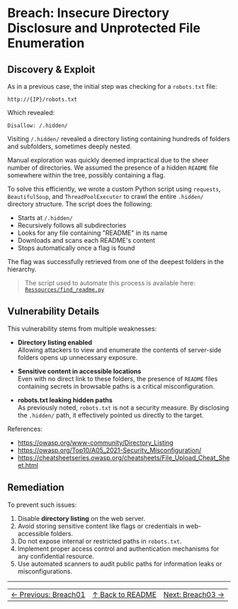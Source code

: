 # Breach: Insecure Directory Disclosure and Unprotected File Enumeration

## Discovery & Exploit

As in a previous case, the initial step was checking for a `robots.txt` file:

```
http://{IP}/robots.txt
```

Which revealed:

```
Disallow: /.hidden/
```

Visiting `/.hidden/` revealed a directory listing containing hundreds of folders and subfolders, sometimes deeply nested.

Manual exploration was quickly deemed impractical due to the sheer number of directories. We assumed the presence of a hidden `README` file somewhere within the tree, possibly containing a flag.

To solve this efficiently, we wrote a custom Python script using `requests`, `BeautifulSoup`, and `ThreadPoolExecutor` to crawl the entire `.hidden/` directory structure. The script does the following:

- Starts at `/.hidden/`
- Recursively follows all subdirectories
- Looks for any file containing "README" in its name
- Downloads and scans each README's content
- Stops automatically once a flag is found

The flag was successfully retrieved from one of the deepest folders in the hierarchy.

> The script used to automate this process is available here:  
> [`Ressources/find_readme.py`](./find_readme.py)


## Vulnerability Details

This vulnerability stems from multiple weaknesses:

- **Directory listing enabled**  
  Allowing attackers to view and enumerate the contents of server-side folders opens up unnecessary exposure.

- **Sensitive content in accessible locations**  
  Even with no direct link to these folders, the presence of `README` files containing secrets in browsable paths is a critical misconfiguration.

- **robots.txt leaking hidden paths**  
  As previously noted, `robots.txt` is not a security measure. By disclosing the `.hidden/` path, it effectively pointed us directly to the target.

References:

- https://owasp.org/www-community/Directory_Listing
- https://owasp.org/Top10/A05_2021-Security_Misconfiguration/
- https://cheatsheetseries.owasp.org/cheatsheets/File_Upload_Cheat_Sheet.html

## Remediation

To prevent such issues:

1. Disable **directory listing** on the web server.
2. Avoid storing sensitive content like flags or credentials in web-accessible folders.
3. Do not expose internal or restricted paths in `robots.txt`.
4. Implement proper access control and authentication mechanisms for any confidential resource.
5. Use automated scanners to audit public paths for information leaks or misconfigurations.

---

<table width="100%">
  <tr>
    <td align="left"><a href="../Breach01_*/Ressources/writeup.md">← Previous: Breach01</a></td>
    <td align="center"><a href="../../README.md">↑ Back to README</a></td>
    <td align="right"><a href="../Breach03_*/Ressources/writeup.md">Next: Breach03 →</a></td>
  </tr>
</table>
